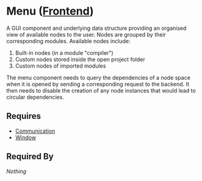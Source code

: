 # Menu ([Frontend](../frontend.md))

A GUI component and underlying data structure providing an organised view of available nodes to the user. Nodes are grouped by their corresponding modules. Available nodes include:

1. Built-in nodes (in a module "compiler")
2. Custom nodes stored inside the open project folder
3. Custom nodes of imported modules

The menu component needs to query the dependencies of a node space when it is opened by sending a corresponding request to the backend. It then needs to disable the creation of any node instances that would lead to circular dependencies.

## Requires

- [Communication](../communication/communication.md)
- [Window](../../window/window.md)

## Required By

*Nothing*
